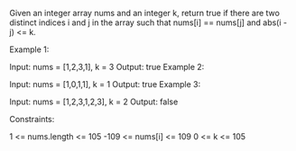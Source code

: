 Given an integer array nums and an integer k, return true if there are two distinct indices 
i and j in the array such that nums[i] == nums[j] and abs(i - j) <= k.

Example 1:

Input: nums = [1,2,3,1], k = 3
Output: true
Example 2:

Input: nums = [1,0,1,1], k = 1
Output: true
Example 3:

Input: nums = [1,2,3,1,2,3], k = 2
Output: false


Constraints:

1 <= nums.length <= 105
-109 <= nums[i] <= 109
0 <= k <= 105